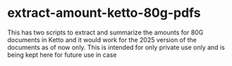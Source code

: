 # extract-amount-ketto-80g-pdfs
This has two scripts to extract and summarize the amounts for 80G documents in Ketto and it would work for the 2025 version of the documents as of now only. This is intended for only private use only and is being kept here for future use in case
